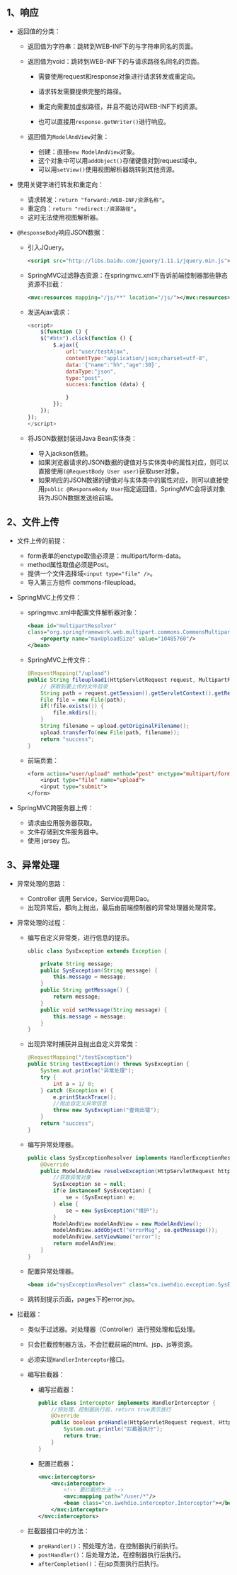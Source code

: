 ## 1、响应

- 返回值的分类：

  - 返回值为字符串：跳转到WEB-INF下的与字符串同名的页面。

  - 返回值为void：跳转到WEB-INF下的与请求路径名同名的页面。

    - 需要使用request和response对象进行请求转发或重定向。
    - 请求转发需要提供完整的路径。

    - 重定向需要加虚拟路径，并且不能访问WEB-INF下的资源。

    - 也可以直接用`response.getWriter()`进行响应。

  - 返回值为`ModelAndView`对象：

    - 创建：直接`new ModelAndView`对象。
    - 这个对象中可以用`addObject()`存储键值对到request域中。
    - 可以用`setView()`使用视图解析器跳转到其他资源。

- 使用关键字进行转发和重定向：

  - 请求转发：`return "forward:/WEB-INF/资源名称"`。
  - 重定向：`return "redirect:/资源路径"`。
  - 这时无法使用视图解析器。

- `@ResponseBody`响应JSON数据：

  - 引入JQuery。

    ```xml
    <script src="http://libs.baidu.com/jquery/1.11.1/jquery.min.js"></script>
    ```

  - SpringMVC过滤静态资源：在springmvc.xml下告诉前端控制器那些静态资源不拦截：

    ```xml
    <mvc:resources mapping="/js/**" location="/js/"></mvc:resources>
    ```

  - 发送Ajax请求：

    ```javascript
    <script>
        $(function () {
        $("#btn").click(function () {
            $.ajax({
                url:"user/testAjax",
                contentType:"application/json;charset=utf-8",
                data:'{"name":"hh","age":30}',
                dataType:"json",
                type:"post",
                success:function (data) {
    
                }
            });
        });
    });
    </script>
    ```

  - 将JSON数据封装进Java Bean实体类：

    - 导入jackson依赖。
    - 如果浏览器请求的JSON数据的键值对与实体类中的属性对应，则可以直接使用`(@RequestBody User user)`获取user对象。
    - 如果响应的JSON数据的键值对与实体类中的属性对应，则可以直接使用`public @ResponseBody User`指定返回值，SpringMVC会将该对象转为JSON数据发送给前端。

## 2、文件上传

- 文件上传的前提：

  - form表单的enctype取值必须是：multipart/form-data。
  - method属性取值必须是Post。
  - 提供一个文件选择域`<input type="file" />`。
  - 导入第三方组件 commons-fileupload。

- SpringMVC上传文件：

  - springmvc.xml中配置文件解析器对象：

    ```xml
    <bean id="multipartResolver"
    class="org.springframework.web.multipart.commons.CommonsMultipartResolver">
    	<property name="maxUploadSize" value="10485760"/>
    </bean>
    ```

  - SpringMVC上传文件：

    ```java
    @RequestMapping("/upload")
    public String fileupload1(HttpServletRequest request, MultipartFile upload) throws Exception {
        // 获取到要上传的文件目录
        String path = request.getSession().getServletContext().getRealPath("/uploads");
        File file = new File(path);
        if(!file.exists()) {
            file.mkdirs();
        }
        String filename = upload.getOriginalFilename();
        upload.transferTo(new File(path, filename));
        return "success";
    }
    ```

  - 前端页面：

    ```jsp
    <form action="user/upload" method="post" enctype="multipart/form-data">
        <input type="file" name="upload">
        <input type="submit">
    </form>
    ```

- SpringMVC跨服务器上传：

  - 请求由应用服务器获取。
  - 文件存储到文件服务器中。
  - 使用 jersey 包。



## 3、异常处理

- 异常处理的思路：
  - Controller 调用 Service，Service调用Dao。
  - 出现异常后，都向上抛出，最后由前端控制器的异常处理器处理异常。
  
- 异常处理的过程：

  - 编写自定义异常类，进行信息的提示。

    ```java
    ublic class SysException extends Exception {
    
        private String message;
        public SysException(String message) {
            this.message = message;
        }
        public String getMessage() {
            return message;
        }
        public void setMessage(String message) {
            this.message = message;
        }
    }
    ```

  - 出现异常时捕获并且抛出自定义异常类：

    ```java
    @RequestMapping("/testException")
    public String testException() throws SysException {
        System.out.println("异常处理");
        try {
            int a = 1/ 0;
        } catch (Exception e) {
            e.printStackTrace();
            //抛出自定义异常信息
            throw new SysException("查询出错");
        }
        return "success";
    }
    ```

  - 编写异常处理器。

    ```java
    public class SysExceptionResolver implements HandlerExceptionResolver {
        @Override
        public ModelAndView resolveException(HttpServletRequest httpServletRequest, HttpServletResponse httpServletResponse, Object o, Exception e) {
            //获取异常对象
            SysException se = null;
            if(e instanceof SysException) {
                se = (SysException) e;
            } else {
                se = new SysException("维护");
            }
            ModelAndView modelAndView = new ModelAndView();
            modelAndView.addObject("errorMsg", se.getMessage());
            modelAndView.setViewName("error");
            return modelAndView;
        }
    }
    ```

    

  - 配置异常处理器。

    ```xml
    <bean id="sysExceptionResolver" class="cn.iwehdio.exception.SysExceptionResolver"></bean>
    ```

  - 跳转到提示页面，pages下的error.jsp。

    

- 拦截器：

  - 类似于过滤器。对处理器（Controller）进行预处理和后处理。

  - 只会拦截控制器方法，不会拦截前端的html、jsp、js等资源。

  - 必须实现`HandlerInterceptor`接口。

  - 编写拦截器：

    - 编写拦截器：

      ```java
      public class Interceptor implements HandlerInterceptor {
          //预处理，控制器执行前，return true表示放行
          @Override
          public boolean preHandle(HttpServletRequest request, HttpServletResponse response, Object handler) throws Exception {
              System.out.println("拦截器执行");
              return true;
          }
      }
      ```

    - 配置拦截器：

      ```xml
      <mvc:interceptors>
          <mvc:interceptor>
              <!-- 要拦截的方法 -->
              <mvc:mapping path="/user/*"/>
              <bean class="cn.iwehdio.interceptor.Interceptor"></bean>
          </mvc:interceptor>
      </mvc:interceptors>
      ```

  - 拦截器接口中的方法：

    - `preHandler()`：预处理方法，在控制器执行前执行。
    - `postHandler()`：后处理方法，在控制器执行后执行。
    - `afterCompletion()`：在jsp页面执行后执行。

